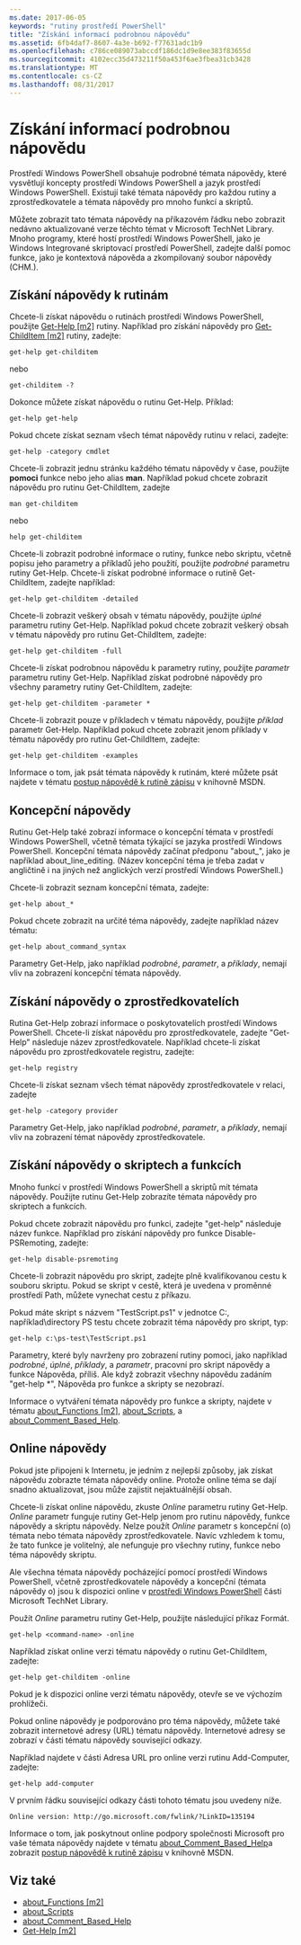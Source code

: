 ```yaml
---
ms.date: 2017-06-05
keywords: "rutiny prostředí PowerShell"
title: "Získání informací podrobnou nápovědu"
ms.assetid: 6fb4daf7-8607-4a3e-b692-f77631adc1b9
ms.openlocfilehash: c786ce089073abccdf186dc1d9e8ee383f83655d
ms.sourcegitcommit: 4102ecc35d473211f50a453f6ae3fbea31cb3428
ms.translationtype: MT
ms.contentlocale: cs-CZ
ms.lasthandoff: 08/31/2017
---
```

# <a name="getting-detailed-help-information"></a>Získání informací podrobnou nápovědu
Prostředí Windows PowerShell obsahuje podrobné témata nápovědy, které vysvětlují koncepty prostředí Windows PowerShell a jazyk prostředí Windows PowerShell. Existují také témata nápovědy pro každou rutiny a zprostředkovatele a témata nápovědy pro mnoho funkcí a skriptů.

Můžete zobrazit tato témata nápovědy na příkazovém řádku nebo zobrazit nedávno aktualizované verze těchto témat v Microsoft TechNet Library. Mnoho programy, které hostí prostředí Windows PowerShell, jako je Windows Integrované skriptovací prostředí PowerShell, zadejte další pomoc funkce, jako je kontextová nápověda a zkompilovaný soubor nápovědy (CHM.).

## <a name="getting-help-for-cmdlets"></a>Získání nápovědy k rutinám
Chcete-li získat nápovědu o rutinách prostředí Windows PowerShell, použijte [Get-Help [m2]](https://technet.microsoft.com/en-us/library/2d7fe1b4-0025-4580-a911-d81922dd6cd2) rutiny. Například pro získání nápovědy pro [Get-ChildItem [m2]](https://technet.microsoft.com/en-us/library/4b270d63-c995-45b8-b5b4-3f8887efbfcc) rutiny, zadejte:

```
get-help get-childitem
```

nebo

```
get-childitem -?
```

Dokonce můžete získat nápovědu o rutinu Get-Help. Příklad:

```
get-help get-help
```

Pokud chcete získat seznam všech témat nápovědy rutinu v relaci, zadejte:

```
get-help -category cmdlet
```

Chcete-li zobrazit jednu stránku každého tématu nápovědy v čase, použijte **pomoci** funkce nebo jeho alias **man**. Například pokud chcete zobrazit nápovědu pro rutinu Get-ChildItem, zadejte

```
man get-childitem
```

nebo

```
help get-childitem
```

Chcete-li zobrazit podrobné informace o rutiny, funkce nebo skriptu, včetně popisu jeho parametry a příkladů jeho použití, použijte *podrobné* parametru rutiny Get-Help. Chcete-li získat podrobné informace o rutině Get-ChildItem, zadejte například:

```
get-help get-childitem -detailed
```

Chcete-li zobrazit veškerý obsah v tématu nápovědy, použijte *úplné* parametru rutiny Get-Help. Například pokud chcete zobrazit veškerý obsah v tématu nápovědy pro rutinu Get-ChildItem, zadejte:

```
get-help get-childitem -full
```

Chcete-li získat podrobnou nápovědu k parametry rutiny, použijte *parametr* parametru rutiny Get-Help. Například získat podrobné nápovědy pro všechny parametry rutiny Get-ChildItem, zadejte:

```
get-help get-childitem -parameter *
```

Chcete-li zobrazit pouze v příkladech v tématu nápovědy, použijte *příklad* parametr Get-Help. Například pokud chcete zobrazit jenom příklady v tématu nápovědy pro rutinu Get-ChildItem, zadejte:

```
get-help get-childitem -examples
```

Informace o tom, jak psát témata nápovědy k rutinám, které můžete psát najdete v tématu [postup nápovědě k rutině zápisu](https://go.microsoft.com/fwlink/?LinkID=123415) v knihovně MSDN.

## <a name="getting-conceptual-help"></a>Koncepční nápovědy
Rutinu Get-Help také zobrazí informace o koncepční témata v prostředí Windows PowerShell, včetně témata týkající se jazyka prostředí Windows PowerShell. Koncepční témata nápovědy začínat předponu "about_", jako je například about_line_editing. (Název koncepční téma je třeba zadat v angličtině i na jiných než anglických verzí prostředí Windows PowerShell.)

Chcete-li zobrazit seznam koncepční témata, zadejte:

```
get-help about_*
```

Pokud chcete zobrazit na určité téma nápovědy, zadejte například název tématu:

```
get-help about_command_syntax
```

Parametry Get-Help, jako například *podrobné*, *parametr*, a *příklady*, nemají vliv na zobrazení koncepční témata nápovědy.

## <a name="getting-help-about-providers"></a>Získání nápovědy o zprostředkovatelích
Rutina Get-Help zobrazí informace o poskytovatelích prostředí Windows PowerShell. Chcete-li získat nápovědu pro zprostředkovatele, zadejte "Get-Help" následuje název zprostředkovatele. Například chcete-li získat nápovědu pro zprostředkovatele registru, zadejte:

```
get-help registry
```

Chcete-li získat seznam všech témat nápovědy zprostředkovatele v relaci, zadejte

```
get-help -category provider
```

Parametry Get-Help, jako například *podrobné*, *parametr*, a *příklady*, nemají vliv na zobrazení témat nápovědy zprostředkovatele.

## <a name="getting-help-about-scripts-and-functions"></a>Získání nápovědy o skriptech a funkcích
Mnoho funkcí v prostředí Windows PowerShell a skriptů mít témata nápovědy. Použijte rutinu Get-Help zobrazíte témata nápovědy pro skriptech a funkcích.

Pokud chcete zobrazit nápovědu pro funkci, zadejte "get-help" následuje název funkce. Například pro získání nápovědy pro funkce Disable-PSRemoting, zadejte:

```
get-help disable-psremoting
```

Chcete-li zobrazit nápovědu pro skript, zadejte plně kvalifikovanou cestu k souboru skriptu. Pokud se skript v cestě, která je uvedena v proměnné prostředí Path, můžete vynechat cestu z příkazu.

Pokud máte skript s názvem "TestScript.ps1" v jednotce C:, například\\directory PS testu chcete zobrazit téma nápovědy pro skript, typ:

```
get-help c:\ps-test\TestScript.ps1
```

Parametry, které byly navrženy pro zobrazení rutiny pomoci, jako například *podrobné*, *úplné*, *příklady*, a *parametr*, pracovní pro skript nápovědy a funkce Nápověda, příliš. Ale když zobrazit všechny nápovědu zadáním "get-help \*", Nápověda pro funkce a skripty se nezobrazí.

Informace o vytváření témata nápovědy pro funkce a skripty, najdete v tématu [about_Functions [m2]](https://technet.microsoft.com/en-us/library/61d40692-5300-4de9-a9b5-bae31815e105), [about_Scripts](https://technet.microsoft.com/en-us/library/7dc08334-dcfe-450b-b949-0554855623af), a [about_Comment_Based_Help](https://technet.microsoft.com/en-us/library/99a81ccc-21a0-49ec-a1b3-9efe2b4c0bbf).

## <a name="getting-help-online"></a>Online nápovědy
Pokud jste připojeni k Internetu, je jedním z nejlepší způsoby, jak získat nápovědu zobrazte témata nápovědy online. Protože online téma se dají snadno aktualizovat, jsou může zajistit nejaktuálnější obsah.

Chcete-li získat online nápovědu, zkuste *Online* parametru rutiny Get-Help. *Online* parametr funguje rutiny Get-Help jenom pro rutinu nápovědy, funkce nápovědy a skriptu nápovědy. Nelze použít *Online* parametr s koncepční (o) témata nebo témata nápovědy zprostředkovatele. Navíc vzhledem k tomu, že tato funkce je volitelný, ale nefunguje pro všechny rutiny, funkce nebo téma nápovědy skriptu.

Ale všechna témata nápovědy pocházející pomocí prostředí Windows PowerShell, včetně zprostředkovatele nápovědy a koncepční (témata nápovědy o) jsou k dispozici online v [prostředí Windows PowerShell](http://go.microsoft.com/fwlink/?LinkID=107116) části Microsoft TechNet Library.

Použít *Online* parametru rutiny Get-Help, použijte následující příkaz Formát.

```
get-help <command-name> -online
```

Například získat online verzi tématu nápovědy o rutinu Get-ChildItem, zadejte:

```
get-help get-childitem -online
```

Pokud je k dispozici online verzi tématu nápovědy, otevře se ve výchozím prohlížeči.

Pokud online nápovědy je podporováno pro téma nápovědy, můžete také zobrazit internetové adresy (URL) tématu nápovědy. Internetové adresy se zobrazí v části tématu nápovědy související odkazy.

Například najdete v části Adresa URL pro online verzi rutinu Add-Computer, zadejte:

```
get-help add-computer
```

V prvním řádku související odkazy části tohoto tématu jsou uvedeny níže.

```
Online version: http://go.microsoft.com/fwlink/?LinkID=135194
```

Informace o tom, jak poskytnout online podpory společnosti Microsoft pro vaše témata nápovědy najdete v tématu [about_Comment_Based_Help](https://technet.microsoft.com/en-us/library/99a81ccc-21a0-49ec-a1b3-9efe2b4c0bbf)a zobrazit [postup nápovědě k rutině zápisu](https://go.microsoft.com/fwlink/?LinkID=123415) v knihovně MSDN.

## <a name="see-also"></a>Viz také
- [about_Functions [m2]](https://technet.microsoft.com/en-us/library/61d40692-5300-4de9-a9b5-bae31815e105)
- [about_Scripts](https://technet.microsoft.com/en-us/library/7dc08334-dcfe-450b-b949-0554855623af)
- [about_Comment_Based_Help](https://technet.microsoft.com/en-us/library/99a81ccc-21a0-49ec-a1b3-9efe2b4c0bbf)
- [Get-Help [m2]](https://technet.microsoft.com/en-us/library/2d7fe1b4-0025-4580-a911-d81922dd6cd2)

